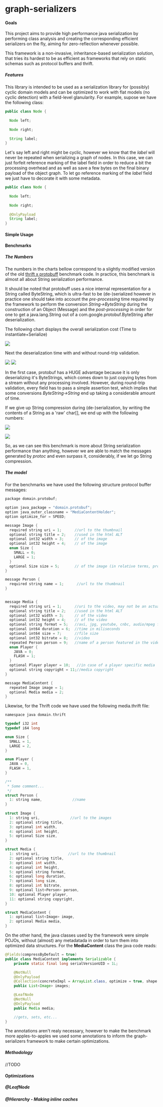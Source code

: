 graph-serializers
=================

#### Goals

This project aims to provide high performance java serialization by performing class analysis and creating the corresponding efficient serializers on the fly, aiming for zero-reflection whenever possible.

This framework is a non-invasive, inheritance-based serialization solution, that tries its hardest to be as efficient as frameworks that rely on static schemas such as protocol buffers and thrift.

##### Features

This library is intended to be used as a serialization library for (possibly) cyclic domain models and can be optimized to work with flat models (no cyclic detection) with a field-level glanularity. For example, supose we have the following class:

```java
public class Node {
  
  Node left;
  
  Node right;
  
  String label;
}
```

Let's say left and right might be cyclic, however we know that the *label* will never be repeated when serializing a graph of nodes. In this case, we can just forfeit reference marking of the label field in order to reduce a bit the processing overhead and as well as save a few bytes on the final binary payload of the object graph. To let go reference marking of the *label* field we just have to decorate it with some metadata.

```java
public class Node {
  
  Node left;
  
  Node right;
  
  @OnlyPayload
  String label;
}
```

#### Simple Usage



#### Benchmarks



##### The Numbers

The numbers in the charts bellow correspond to a slightly modified version of the old [thrift x protobuff](http://thrift-protobuf-compare.googlecode.com/svn/trunk/) benchmark code. In practice, this benchmark is almost all about String serialization performance.

It should be noted that protobuff uses a nice internal representation for a String called ByteString, which is ultra-fast to be (de-)serialized however in practice one should take into account the *pre-processing* time required by the framework to perform the conversion *String->ByteString* during the construction of an Object (Message)  and the *post-processing* in order for one to get a java.lang.String out of a com.google.protobuf.ByteString after deserialization.

The following chart displays the overall serialization cost (Time to instantiate+Serialize)

![][ser]


Next the deserialization time with and without round-trip validation. 

![][des]
![][desall]

In the first case, protobuf has a HUGE advantage because it is only deserializing it's ByteStrings, which comes down to just copying bytes from a stream without any processing involved. However, during round-trip validation, every field has to pass a simple assertion test, which implies that some conversions *ByteString->String* end up taking a considerable amount of time.

If we give up String compression during (de-)serialization, by writing the contents of a String as a 'raw' char[], we end up with the following numbers:

![][des-stringopt]

![][desall-stringopt]

So, as we can see this benchmark is more about String serialization performance than anything, however we are able to match the messages generated by *protoc* and even surpass it, considerably, if we let go String compression.

##### The model

For the benchmarks we have used the following structure protocol buffer messages: 

```c
package domain.protobuf;

option java_package = "domain.protobuf";
option java_outer_classname = "MediaContentHolder";
option optimize_for = SPEED;

message Image {
  required string uri = 1;      //url to the thumbnail
  optional string title = 2;    //used in the html ALT
  optional int32 width = 3;     // of the image
  optional int32 height = 4;    // of the image
  enum Size {
    SMALL = 0;
    LARGE = 1;
  }
  optional Size size = 5;       // of the image (in relative terms, provided by cnbc for example)
}

message Person {
  required string name = 1;      //url to the thumbnail
}  
  

message Media {
  required string uri = 1;      //uri to the video, may not be an actual URL
  optional string title = 2;    //used in the html ALT
  optional int32 width = 3;     // of the video
  optional int32 height = 4;    // of the video
  optional string format = 5;   //avi, jpg, youtube, cnbc, audio/mpeg formats ...
  optional int64 duration = 6;  //time in miliseconds
  optional int64 size = 7;      //file size
  optional int32 bitrate = 8;   //video 
  repeated Person person = 9;   //name of a person featured in the video
  enum Player {
    JAVA = 0;
    FLASH = 1;
  }
  optional Player player = 10;   //in case of a player specific media
  optional string copyright = 11;//media copyright
}

message MediaContent {
  repeated Image image = 1;
  optional Media media = 2;
}
```

Likewise, for the Thrift code we have used the following media.thrift file:

```c
namespace java domain.thrift

typedef i32 int
typedef i64 long

enum Size {
  SMALL = 1,
  LARGE = 2,
}

enum Player {
  JAVA = 0,
  FLASH = 1,
}

/**
 * Some comment...
 */
struct Person {
  1: string name,              //name 
} 
 
struct Image {
  1: string uri,              //url to the images
  2: optional string title,  
  3: optional int width,
  4: optional int height,
  5: optional Size size,
}

struct Media {
  1: string uri,             //url to the thumbnail
  2: optional string title,
  3: optional int width,
  4: optional int height,
  5: optional string format,
  6: optional long duration,
  7: optional long size,
  8: optional int bitrate,
  9: optional list<Person> person,
  10: optional Player player,
  11: optional string copyright,
}

struct MediaContent {
  1: optional list<Image> image,
  2: optional Media media,
}

```

On the other hand, the java classes used by the framework were simple POJOs, without (almost) any metadatada in order to turn them into optimized data structures. For the **MediaContent** class the java code reads:

```java
@Fields(compressByDefault = true)
public class MediaContent implements Serializable {
	private static final long serialVersionUID = 1L;

	@NotNull
	@OnlyPayload
	@Collection(concreteImpl = ArrayList.class, optimize = true, shape = @Shape(hierarchy = @Hierarchy(types = { Image.class }, complete = true), nullable = false, onlyPayload = true))
	public List<Image> images;

	@LeafNode
	@NotNull
	@OnlyPayload
	public Media media;

	//gets, sets, etc...
}


```

The annotations aren't realy necessary, however to make the benchmark more apples-to-apples we used some annotations to inform the graph-serializers framework to make certain optimizations.

##### Methodology

//TODO

#### Optimizations

##### @LeafNode

##### @Hierarchy - Making inline caches

[ser]: https://cloud.githubusercontent.com/assets/7014591/5587308/06088ee6-90ce-11e4-9a3d-9c446fb0933e.png
[des]: https://cloud.githubusercontent.com/assets/7014591/5587302/05e9a9d6-90ce-11e4-8dce-69bbd5d171a6.png
[desall]: https://cloud.githubusercontent.com/assets/7014591/5587303/05eb2d6a-90ce-11e4-842f-d185b27dc0bf.png
[desall-stringopt]: https://cloud.githubusercontent.com/assets/7014591/5587301/05e8d5f6-90ce-11e4-8642-16ffec736894.png
[des-stringopt]: https://cloud.githubusercontent.com/assets/7014591/5587304/05ecb8ba-90ce-11e4-9cc0-7e74cb5aa9af.png
